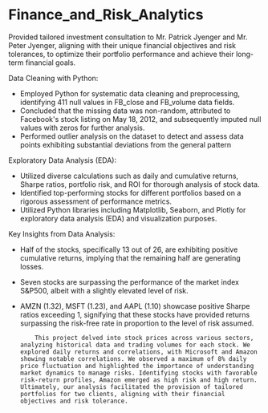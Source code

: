 # Finance_and_Risk_Analytics
Provided tailored investment consultation to Mr. Patrick Jyenger and Mr. Peter Jyenger, aligning with their unique financial objectives and risk tolerances, to optimize their portfolio performance and achieve their long-term financial goals.

Data Cleaning with Python:
- Employed Python for systematic data cleaning and preprocessing, identifying 411 null values in FB_close and FB_volume data fields.
- Concluded that the missing data was non-random, attributed to Facebook's stock listing on May 18, 2012, and subsequently imputed null values with zeros for further analysis.
- Performed outlier analysis on the dataset to detect and assess data points exhibiting substantial deviations from the general pattern

Exploratory Data Analysis (EDA):
- Utilized diverse calculations such as daily and cumulative returns, Sharpe ratios, portfolio risk, and ROI for thorough analysis of stock data.
- Identified top-performing stocks for different portfolios based on a rigorous assessment of performance metrics.
- Utilized Python libraries including Matplotlib, Seaborn, and Plotly for exploratory data analysis (EDA) and visualization purposes.

Key Insights from Data Analysis:
- Half of the stocks, specifically 13 out of 26, are exhibiting positive cumulative returns, implying that the remaining half are generating losses.
- Seven stocks are surpassing the performance of the market index S&P500, albeit with a slightly elevated level of risk.
- AMZN (1.32), MSFT (1.23), and AAPL (1.10) showcase positive Sharpe ratios exceeding 1, signifying that these stocks have provided returns surpassing the risk-free rate in proportion to the level of risk assumed.


          This project delved into stock prices across various sectors, analyzing historical data and trading volumes for each stock. We explored daily returns and correlations, with Microsoft and Amazon showing notable correlations. We observed a maximum of 8% daily price fluctuation and highlighted the importance of understanding market dynamics to manage risks. Identifying stocks with favorable risk-return profiles, Amazon emerged as high risk and high return. Ultimately, our analysis facilitated the provision of tailored portfolios for two clients, aligning with their financial objectives and risk tolerance.
